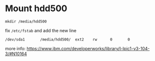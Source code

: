 Mount hdd500
=====
`mkdir /media/hdd500`

fix `/etc/fstab` and add the new line
```
/dev/sda1       /media/hdd500/  ext2    rw      0       0
```

more info: https://www.ibm.com/developerworks/library/l-lpic1-v3-104-3/#N10164

